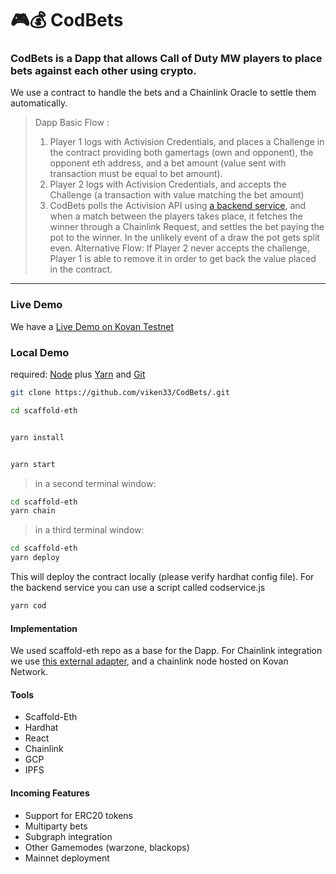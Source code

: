# 🎮️💰️ CodBets

### CodBets is a Dapp that allows Call of Duty MW players to place bets against each other using crypto.
 We use a contract to handle the bets and a Chainlink Oracle to settle them automatically.
 
> Dapp Basic Flow :
> 1) Player 1 logs with Activision Credentials, and places a Challenge in the contract providing both gamertags (own and opponent), the opponent eth address, and a bet amount (value sent with transaction must be equal to bet amount). 
> 2) Player 2 logs with Activision Credentials, and accepts the Challenge (a transaction with value matching the bet amount)
> 3) CodBets polls the Activision API using [a backend service](https://github.com/viken33/match-collector), and when a match between the players takes place, it fetches the winner through a Chainlink Request, and settles the bet paying the pot to the winner. In the unlikely event of a draw the pot gets split even.
> Alternative Flow: If Player 2 never accepts the challenge, Player 1 is able to remove it in order to get back the value placed in the contract.


---
### Live Demo

We have a [Live Demo on Kovan Testnet](https://ipfs.io/ipfs/QmSNDUpJauzSb9VGs2d2Kzy7De3Ac1mNZ4gSjK4nHWiS4c) 


### Local Demo
required: [Node](https://nodejs.org/dist/latest-v12.x/) plus [Yarn](https://classic.yarnpkg.com/en/docs/install/) and [Git](https://git-scm.com/downloads)


```bash
git clone https://github.com/viken33/CodBets/.git

cd scaffold-eth
```

```bash

yarn install

```

```bash

yarn start

```

> in a second terminal window:

```bash
cd scaffold-eth
yarn chain

```

> in a third terminal window:

```bash
cd scaffold-eth
yarn deploy

```
This will deploy the contract locally (please verify hardhat config file).
For the backend service you can use a script called codservice.js

```bash
yarn cod

```

#### Implementation 

We used scaffold-eth repo as a base for the Dapp.
For Chainlink integration we use [this external adapter](https://github.com/viken33/CodBets-external-CL-adapter), and a chainlink node hosted on Kovan Network.

#### Tools

- Scaffold-Eth
- Hardhat
- React
- Chainlink
- GCP
- IPFS

#### Incoming Features

- Support for ERC20 tokens
- Multiparty bets
- Subgraph integration
- Other Gamemodes (warzone, blackops)
- Mainnet deployment







